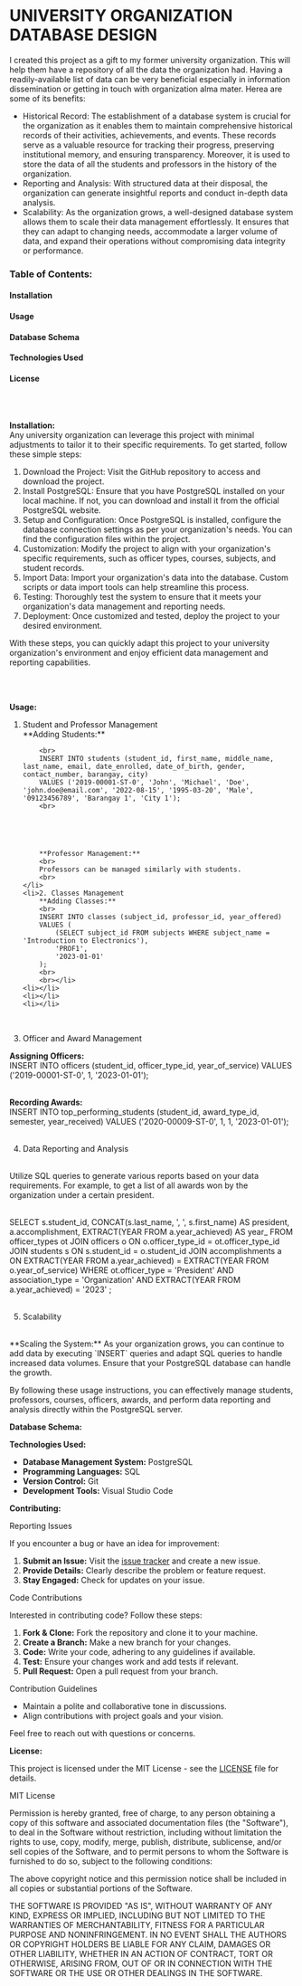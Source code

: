 # UNIVERSITY ORGANIZATION DATABASE DESIGN
I created this project as a gift to my former university organization. This will help them have a repository of all the data the organization had. Having a readily-available list of data can be very beneficial especially in information dissemination or getting in touch with organization alma mater.  Herea are some of its benefits: 

<ul>
    <li> Historical Record: The establishment of a database system is crucial for the organization as it enables them to maintain comprehensive historical records of their activities, achievements, and events. These records serve as a valuable resource for tracking their progress, preserving institutional memory, and ensuring transparency. Moreover, it is used to store the data of all the students and professors in the history of the organization.</li>
    <li> Reporting and Analysis: With structured data at their disposal, the organization can generate insightful reports and conduct in-depth data analysis. 
    </li>
    <li> Scalability: As the organization grows, a well-designed database system allows them to scale their data management effortlessly. It ensures that they can adapt to changing needs, accommodate a larger volume of data, and expand their operations without compromising data integrity or performance.
    </li>
</ul> 

### Table of Contents:
#### Installation
#### Usage
#### Database Schema
#### Technologies Used
#### License

<br>
<br>

**Installation:**
<br>
Any university organization can leverage this project with minimal adjustments to tailor it to their specific requirements. To get started, follow these simple steps:

<ol>
    <li> Download the Project:  Visit the GitHub repository to access and download the project.</li>
    <li> Install PostgreSQL: Ensure that you have PostgreSQL installed on your local machine. If not, you can download and install it from the official PostgreSQL website. </li>
    <li> Setup and Configuration: Once PostgreSQL is installed, configure the database connection settings as per your organization's needs. You can find the configuration files within the project. </li>
    <li> Customization: Modify the project to align with your organization's specific requirements, such as officer types, courses, subjects, and student records. </li>
    <li> Import Data: Import your organization's data into the database. Custom scripts or data import tools can help streamline this process. </li>
    <li> Testing: Thoroughly test the system to ensure that it meets your organization's data management and reporting needs. </li>
    <li> Deployment: Once customized and tested, deploy the project to your desired environment. </li>
</ol>

With these steps, you can quickly adapt this project to your university organization's environment and enjoy efficient data management and reporting capabilities.

<br>
<br>

**Usage:**
<ol>
    <li>Student and Professor Management
        <br>
        **Adding Students:**

        <br>
        INSERT INTO students (student_id, first_name, middle_name, last_name, email, date_enrolled, date_of_birth, gender, contact_number, barangay, city)
        VALUES ('2019-00001-ST-0', 'John', 'Michael', 'Doe', 'john.doe@email.com', '2022-08-15', '1995-03-20', 'Male', '09123456789', 'Barangay 1', 'City 1');
        <br>




        
        **Professor Management:**
        <br>
        Professors can be managed similarly with students.
        <br>
    </li>
    <li>2. Classes Management
        **Adding Classes:**
        <br>
        INSERT INTO classes (subject_id, professor_id, year_offered)
        VALUES (
            (SELECT subject_id FROM subjects WHERE subject_name = 'Introduction to Electronics'),
            'PROF1',
            '2023-01-01'
        );
        <br>
        <br></li>
    <li></li>
    <li></li>
    <li></li>
</ol>

<br>



3. Officer and Award Management

**Assigning Officers:**
<br>
INSERT INTO officers (student_id, officer_type_id, year_of_service)
VALUES
    ('2019-00001-ST-0', 1, '2023-01-01');
<br>
<br>

**Recording Awards:**
<br>
INSERT INTO top_performing_students (student_id, award_type_id, semester, year_received)
VALUES
    ('2020-00009-ST-0', 1, 1, '2023-01-01');
<br>
<br>

4. Data Reporting and Analysis
<br>
Utilize SQL queries to generate various reports based on your data requirements. For example, to get a list of all awards won by the organization under a certain president.

<br>SELECT s.student_id,
        CONCAT(s.last_name, ', ', s.first_name) AS president,
        a.accomplishment,
        EXTRACT(YEAR FROM a.year_achieved) AS year_
        FROM officer_types ot
      JOIN officers o 
      ON o.officer_type_id = ot.officer_type_id
      JOIN students s
      ON s.student_id = o.student_id
      JOIN accomplishments a 
      ON EXTRACT(YEAR FROM a.year_achieved) = EXTRACT(YEAR FROM o.year_of_service)
WHERE ot.officer_type = 'President'
    AND association_type = 'Organization'
    AND EXTRACT(YEAR FROM a.year_achieved) = '2023' ;
<br>
<br>

5. Scalability
<br>
**Scaling the System:**
As your organization grows, you can continue to add data by executing `INSERT` queries and adapt SQL queries to handle increased data volumes. Ensure that your PostgreSQL database can handle the growth.

By following these usage instructions, you can effectively manage students, professors, courses, officers, awards, and perform data reporting and analysis directly within the PostgreSQL server.










**Database Schema:**

 

**Technologies Used:**

- **Database Management System:** PostgreSQL
- **Programming Languages:** SQL
- **Version Control:** Git
- **Development Tools:** Visual Studio Code

**Contributing:**

Reporting Issues

If you encounter a bug or have an idea for improvement:

1. **Submit an Issue:** Visit the [issue tracker](link-to-issue-tracker) and create a new issue.
2. **Provide Details:** Clearly describe the problem or feature request.
3. **Stay Engaged:** Check for updates on your issue.

Code Contributions

Interested in contributing code? Follow these steps:

1. **Fork & Clone:** Fork the repository and clone it to your machine.
2. **Create a Branch:** Make a new branch for your changes.
3. **Code:** Write your code, adhering to any guidelines if available.
4. **Test:** Ensure your changes work and add tests if relevant.
5. **Pull Request:** Open a pull request from your branch.

Contribution Guidelines

- Maintain a polite and collaborative tone in discussions.
- Align contributions with project goals and your vision.

Feel free to reach out with questions or concerns.


**License:**

This project is licensed under the MIT License - see the [LICENSE](LICENSE) file for details.

MIT License

Permission is hereby granted, free of charge, to any person obtaining a copy of this software and associated documentation files (the "Software"), to deal in the Software without restriction, including without limitation the rights to use, copy, modify, merge, publish, distribute, sublicense, and/or sell copies of the Software, and to permit persons to whom the Software is furnished to do so, subject to the following conditions:

The above copyright notice and this permission notice shall be included in all copies or substantial portions of the Software.

THE SOFTWARE IS PROVIDED "AS IS", WITHOUT WARRANTY OF ANY KIND, EXPRESS OR IMPLIED, INCLUDING BUT NOT LIMITED TO THE WARRANTIES OF MERCHANTABILITY, FITNESS FOR A PARTICULAR PURPOSE AND NONINFRINGEMENT. IN NO EVENT SHALL THE AUTHORS OR COPYRIGHT HOLDERS BE LIABLE FOR ANY CLAIM, DAMAGES OR OTHER LIABILITY, WHETHER IN AN ACTION OF CONTRACT, TORT OR OTHERWISE, ARISING FROM, OUT OF OR IN CONNECTION WITH THE SOFTWARE OR THE USE OR OTHER DEALINGS IN THE SOFTWARE.
